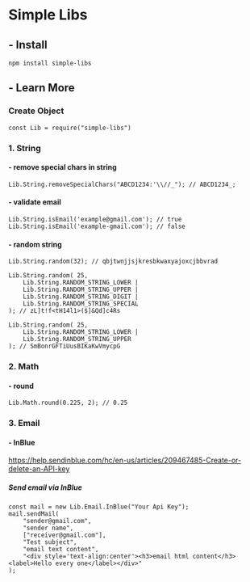 # Simple Libs

## - Install
```
npm install simple-libs
```

## - Learn More

### Create Object
```
const Lib = require("simple-libs")
```

### 1. String

#### - remove special chars in string

```
Lib.String.removeSpecialChars("ABCD1234:'\\//_"); // ABCD1234_;
```

#### - validate email

```
Lib.String.isEmail('example@gmail.com'); // true
Lib.String.isEmail('example-gmail.com'); // false
```

#### - random string

```
Lib.String.random(32); // qbjtwnjjsjkresbkwaxyajoxcjbbvrad
```

```
Lib.String.random( 25, 
    Lib.String.RANDOM_STRING_LOWER | 
    Lib.String.RANDOM_STRING_UPPER | 
    Lib.String.RANDOM_STRING_DIGIT | 
    Lib.String.RANDOM_STRING_SPECIAL
); // zL]t!f<tH14l1>($]&Qd]c4Rs
```

```
Lib.String.random( 25, 
    Lib.String.RANDOM_STRING_LOWER | 
    Lib.String.RANDOM_STRING_UPPER
); // SmBonrGFTiUusBIKaKwVmycpG
```


### 2. Math

#### - round

```
Lib.Math.round(0.225, 2); // 0.25
```

### 3. Email

#### - InBlue

https://help.sendinblue.com/hc/en-us/articles/209467485-Create-or-delete-an-API-key

##### Send email via InBlue

```
const mail = new Lib.Email.InBlue("Your Api Key");
mail.sendMail(
    "sender@gmail.com", 
    "sender name", 
    ["receiver@gmail.com"],
    "Test subject",
    "email text content",
    "<div style='text-align:center'><h3>email html content</h3><label>Hello every one</label></div>"
);
```
